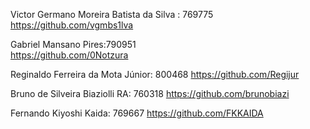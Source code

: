 Victor Germano Moreira Batista da Silva : 769775
https://github.com/vgmbs1lva

Gabriel Mansano Pires:790951  
https://github.com/0Notzura

Reginaldo Ferreira da Mota Júnior: 800468
https://github.com/Regijur

Bruno de Silveira Biaziolli
RA: 760318
https://github.com/brunobiazi

Fernando Kiyoshi Kaida: 769667
https://github.com/FKKAIDA